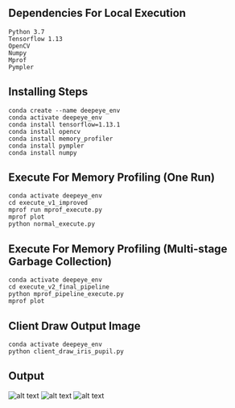 ## Dependencies For Local Execution
    Python 3.7
    Tensorflow 1.13
    OpenCV
    Numpy
    Mprof
    Pympler

## Installing Steps
    conda create --name deepeye_env
    conda activate deepeye_env
    conda install tensorflow=1.13.1
    conda install opencv
    conda install memory_profiler
    conda install pympler
    conda install numpy

## Execute For Memory Profiling (One Run)
    conda activate deepeye_env
    cd execute_v1_improved
    mprof run mprof_execute.py
    mprof plot
    python normal_execute.py

## Execute For Memory Profiling (Multi-stage Garbage Collection)
    conda activate deepeye_env
    cd execute_v2_final_pipeline
    python mprof_pipeline_execute.py
    mprof plot

## Client Draw Output Image
    conda activate deepeye_env
    python client_draw_iris_pupil.py

## Output
![alt text](https://raw.githubusercontent.com/cosmobiosis/deepeye_291_virtualization_proj/main/local/execute_v1_improved/memory_one_run.png)
![alt text](https://raw.githubusercontent.com/cosmobiosis/deepeye_291_virtualization_proj/main/local/execute_v2_final_pipeline/final_memory_stages.png)
![alt text](https://raw.githubusercontent.com/cosmobiosis/vir291proj/main/local/execute_v1_improved/memory_obj.jpg)
